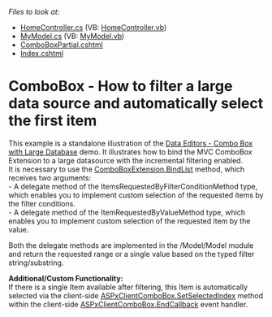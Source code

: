 <!-- default file list -->
*Files to look at*:

* [HomeController.cs](./CS/ComboBoxLargeDataBase/Controllers/HomeController.cs) (VB: [HomeController.vb](./VB/ComboBoxLargeDataBase/Controllers/HomeController.vb))
* [MyModel.cs](./CS/ComboBoxLargeDataBase/Model/MyModel.cs) (VB: [MyModel.vb](./VB/ComboBoxLargeDataBase/Model/MyModel.vb))
* [ComboBoxPartial.cshtml](./CS/ComboBoxLargeDataBase/Views/Home/ComboBoxPartial.cshtml)
* [Index.cshtml](./CS/ComboBoxLargeDataBase/Views/Home/Index.cshtml)
<!-- default file list end -->
# ComboBox - How to filter a large data source and automatically select the first item


<p>This example is a standalone illustration of the <a href="http://demos.devexpress.com/MVC/Editors/LargeDataComboBox"><u>Data Editors - Combo Box with Large Database</u></a> demo. It illustrates how to bind the MVC ComboBox Extension to a large datasource with the incremental filtering enabled.<br />
It is necessary to use the <a href="http://documentation.devexpress.com/#AspNet/DevExpressWebMvcComboBoxExtension_BindListtopic1741"><u>ComboBoxExtension.BindList</u></a> method, which receives two arguments:<br />
- A delegate method of the ItemsRequestedByFilterConditionMethod type, which enables you to implement custom selection of the requested items by the filter conditions. <br />
- A delegate method of the ItemRequestedByValueMethod type, which enables you to implement custom selection of the requested item by the value. </p><p>Both the delegate methods are implemented in the /Model/Model module and return the requested range or a single value based on the typed filter string/substring.</p><p><strong>Additional/Custom Functionality:</strong><br />
If there is a single Item available after filtering, this Item is automatically selected via the client-side <a href="http://documentation.devexpress.com/#AspNet/DevExpressWebASPxEditorsScriptsASPxClientComboBox_SetSelectedIndextopic"><u>ASPxClientComboBox.SetSelectedIndex</u></a> method within the client-side <a href="http://documentation.devexpress.com/#AspNet/DevExpressWebASPxEditorsScriptsASPxClientComboBox_EndCallbacktopic"><u>ASPxClientComboBox.EndCallback</u></a> event handler.</p>

<br/>


